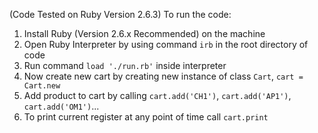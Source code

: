 (Code Tested on Ruby Version 2.6.3)
To run the code:

1. Install Ruby (Version 2.6.x Recommended) on the machine
2. Open Ruby Interpreter by using command `irb` in the root directory of code
3. Run command `load './run.rb'` inside interpreter
4. Now create new cart by creating new instance of class `Cart`, `cart = Cart.new`
5. Add product to cart by calling `cart.add('CH1')`, `cart.add('AP1')`, `cart.add('OM1')`...
6. To print current register at any point of time call `cart.print`
